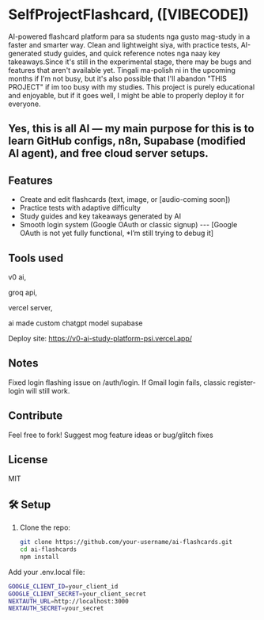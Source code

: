 # SelfProjectFlashcard, ([VIBECODE])
AI-powered flashcard platform para sa students nga gusto mag-study in a faster and smarter way. Clean and lightweight siya, with practice tests, AI-generated study guides, and quick reference notes nga naay key takeaways.Since it's still in the experimental stage, there may be bugs and features that aren't available yet. Tingali ma-polish ni in the upcoming months if I'm not busy, but it's also possible that I'll abandon "THIS PROJECT" if im too busy with my studies.  This project is purely educational and enjoyable, but if it goes well, I might be able to properly deploy it for everyone.

## Yes, this is all AI — my main purpose for this is to learn GitHub configs, n8n, Supabase (modified AI agent), and free cloud server setups. 

## Features
- Create and edit flashcards (text, image, or [audio-coming soon])
- Practice tests with adaptive difficulty
- Study guides and key takeaways generated by AI
- Smooth login system (Google OAuth or classic signup) --- [Google OAuth is not yet fully functional, *I’m still trying to debug it]

## Tools used
v0 ai,

groq api,

vercel server,

ai made custom chatgpt model supabase

Deploy site:
https://v0-ai-study-platform-psi.vercel.app/

## Notes
Fixed login flashing issue on /auth/login.
If Gmail login fails, classic register-login will still work.

## Contribute
Feel free to fork! Suggest mog feature ideas or bug/glitch fixes

## License
MIT

## 🛠️ Setup
1. Clone the repo:
   ```bash
   git clone https://github.com/your-username/ai-flashcards.git
   cd ai-flashcards
   npm install
Add your .env.local file:
   ```bash
   GOOGLE_CLIENT_ID=your_client_id
   GOOGLE_CLIENT_SECRET=your_client_secret
   NEXTAUTH_URL=http://localhost:3000
   NEXTAUTH_SECRET=your_secret
